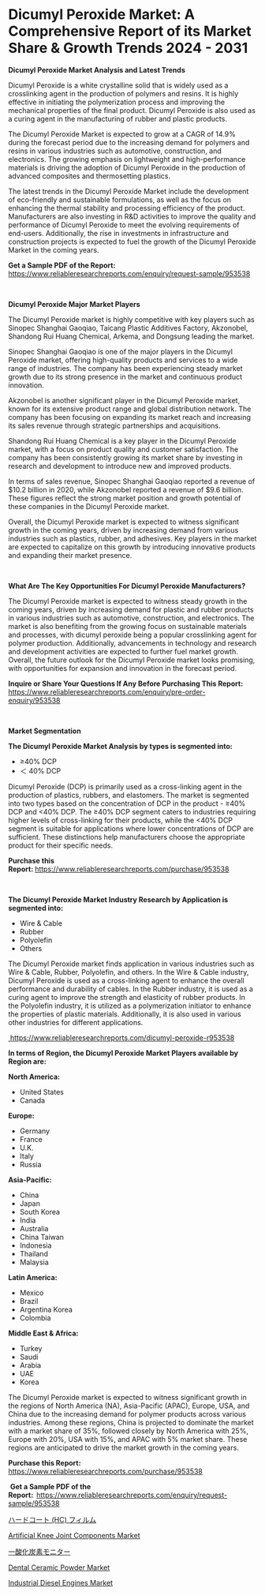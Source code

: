 <p><h1>Dicumyl Peroxide Market: A Comprehensive Report of its Market Share & Growth Trends 2024 - 2031</h1></p><p><strong>Dicumyl Peroxide Market Analysis and Latest Trends</strong></p>
<p><p>Dicumyl Peroxide is a white crystalline solid that is widely used as a crosslinking agent in the production of polymers and resins. It is highly effective in initiating the polymerization process and improving the mechanical properties of the final product. Dicumyl Peroxide is also used as a curing agent in the manufacturing of rubber and plastic products.</p><p>The Dicumyl Peroxide Market is expected to grow at a CAGR of 14.9% during the forecast period due to the increasing demand for polymers and resins in various industries such as automotive, construction, and electronics. The growing emphasis on lightweight and high-performance materials is driving the adoption of Dicumyl Peroxide in the production of advanced composites and thermosetting plastics.</p><p>The latest trends in the Dicumyl Peroxide Market include the development of eco-friendly and sustainable formulations, as well as the focus on enhancing the thermal stability and processing efficiency of the product. Manufacturers are also investing in R&D activities to improve the quality and performance of Dicumyl Peroxide to meet the evolving requirements of end-users. Additionally, the rise in investments in infrastructure and construction projects is expected to fuel the growth of the Dicumyl Peroxide Market in the coming years.</p></p>
<p><strong>Get a Sample PDF of the Report:&nbsp;</strong> <a href="https://www.reliableresearchreports.com/enquiry/request-sample/953538">https://www.reliableresearchreports.com/enquiry/request-sample/953538</a></p>
<p>&nbsp;</p>
<p><strong>Dicumyl Peroxide Major Market Players</strong></p>
<p><p>The Dicumyl Peroxide market is highly competitive with key players such as Sinopec Shanghai Gaoqiao, Taicang Plastic Additives Factory, Akzonobel, Shandong Rui Huang Chemical, Arkema, and Dongsung leading the market. </p><p>Sinopec Shanghai Gaoqiao is one of the major players in the Dicumyl Peroxide market, offering high-quality products and services to a wide range of industries. The company has been experiencing steady market growth due to its strong presence in the market and continuous product innovation.</p><p>Akzonobel is another significant player in the Dicumyl Peroxide market, known for its extensive product range and global distribution network. The company has been focusing on expanding its market reach and increasing its sales revenue through strategic partnerships and acquisitions.</p><p>Shandong Rui Huang Chemical is a key player in the Dicumyl Peroxide market, with a focus on product quality and customer satisfaction. The company has been consistently growing its market share by investing in research and development to introduce new and improved products.</p><p>In terms of sales revenue, Sinopec Shanghai Gaoqiao reported a revenue of $10.2 billion in 2020, while Akzonobel reported a revenue of $9.6 billion. These figures reflect the strong market position and growth potential of these companies in the Dicumyl Peroxide market.</p><p>Overall, the Dicumyl Peroxide market is expected to witness significant growth in the coming years, driven by increasing demand from various industries such as plastics, rubber, and adhesives. Key players in the market are expected to capitalize on this growth by introducing innovative products and expanding their market presence.</p></p>
<p>&nbsp;</p>
<p><strong>What Are The Key Opportunities For Dicumyl Peroxide Manufacturers?</strong></p>
<p><p>The Dicumyl Peroxide market is expected to witness steady growth in the coming years, driven by increasing demand for plastic and rubber products in various industries such as automotive, construction, and electronics. The market is also benefiting from the growing focus on sustainable materials and processes, with dicumyl peroxide being a popular crosslinking agent for polymer production. Additionally, advancements in technology and research and development activities are expected to further fuel market growth. Overall, the future outlook for the Dicumyl Peroxide market looks promising, with opportunities for expansion and innovation in the forecast period.</p></p>
<p><strong>Inquire or Share Your Questions If Any Before Purchasing This Report:</strong> <a href="https://www.reliableresearchreports.com/enquiry/pre-order-enquiry/953538">https://www.reliableresearchreports.com/enquiry/pre-order-enquiry/953538</a></p>
<p>&nbsp;</p>
<p><strong>Market Segmentation</strong></p>
<p><strong>The Dicumyl Peroxide Market Analysis by types is segmented into:</strong></p>
<p><ul><li>≥40% DCP</li><li>＜ 40% DCP</li></ul></p>
<p><p>Dicumyl Peroxide (DCP) is primarily used as a cross-linking agent in the production of plastics, rubbers, and elastomers. The market is segmented into two types based on the concentration of DCP in the product - ≥40% DCP and <40% DCP. The ≥40% DCP segment caters to industries requiring higher levels of cross-linking for their products, while the <40% DCP segment is suitable for applications where lower concentrations of DCP are sufficient. These distinctions help manufacturers choose the appropriate product for their specific needs.</p></p>
<p><strong>Purchase this Report:&nbsp;</strong><a href="https://www.reliableresearchreports.com/purchase/953538">https://www.reliableresearchreports.com/purchase/953538</a></p>
<p>&nbsp;</p>
<p><strong>The Dicumyl Peroxide Market Industry Research by Application is segmented into:</strong></p>
<p><ul><li>Wire & Cable</li><li>Rubber</li><li>Polyolefin</li><li>Others</li></ul></p>
<p><p>The Dicumyl Peroxide market finds application in various industries such as Wire & Cable, Rubber, Polyolefin, and others. In the Wire & Cable industry, Dicumyl Peroxide is used as a cross-linking agent to enhance the overall performance and durability of cables. In the Rubber industry, it is used as a curing agent to improve the strength and elasticity of rubber products. In the Polyolefin industry, it is utilized as a polymerization initiator to enhance the properties of plastic materials. Additionally, it is also used in various other industries for different applications.</p></p>
<p><a href="https://www.reliableresearchreports.com/dicumyl-peroxide-r953538">&nbsp;https://www.reliableresearchreports.com/dicumyl-peroxide-r953538</a></p>
<p><strong>In terms of Region, the Dicumyl Peroxide Market Players available by Region are:</strong></p>
<p>
    <p> <strong> North America: </strong>
        <ul>
            <li>United States</li>
            <li>Canada</li>
        </ul>
        </p> 
    <p> <strong> Europe: </strong>
        <ul>
            <li>Germany</li>
            <li>France</li>
            <li>U.K.</li>
            <li>Italy</li>
            <li>Russia</li>
        </ul>
        </p> 
    <p> <strong> Asia-Pacific: </strong>
        <ul>
            <li>China</li>
            <li>Japan</li>
            <li>South Korea</li>
            <li>India</li>
            <li>Australia</li>
            <li>China Taiwan</li>
            <li>Indonesia</li>
            <li>Thailand</li>
            <li>Malaysia</li>
        </ul>
        </p> 
    <p> <strong> Latin America: </strong>
        <ul>
            <li>Mexico</li>
            <li>Brazil</li>
            <li>Argentina Korea</li>
            <li>Colombia</li>
        </ul>
        </p> 
    <p> <strong> Middle East & Africa: </strong>
        <ul>
            <li>Turkey</li>
            <li>Saudi</li>
            <li>Arabia</li>
            <li>UAE</li>
            <li>Korea</li>
        </ul>
    </p>
    </p>
<p><p>The Dicumyl Peroxide market is expected to witness significant growth in the regions of North America (NA), Asia-Pacific (APAC), Europe, USA, and China due to the increasing demand for polymer products across various industries. Among these regions, China is projected to dominate the market with a market share of 35%, followed closely by North America with 25%, Europe with 20%, USA with 15%, and APAC with 5% market share. These regions are anticipated to drive the market growth in the coming years.</p></p>
<p><strong>Purchase this Report: </strong><a href="https://www.reliableresearchreports.com/purchase/953538">https://www.reliableresearchreports.com/purchase/953538</a></p>
<p>&nbsp;<strong>Get a Sample PDF of the Report:&nbsp;&nbsp;</strong><a href="https://www.reliableresearchreports.com/enquiry/request-sample/953538">https://www.reliableresearchreports.com/enquiry/request-sample/953538</a></p>
<p><strong></strong></p>
<p><p><a href="https://github.com/leigh4852023/Market-Research-Report-List-2/blob/main/5347575174364.md">ハードコート (HC) フィルム</a></p><p><a href="https://github.com/seekum/Market-Research-Report-List-3/blob/main/artificial-knee-joint-components-market.md">Artificial Knee Joint Components Market</a></p><p><a href="https://github.com/alyle7648/Market-Research-Report-List-2/blob/main/8468391174363.md">一酸化炭素モニター</a></p><p><a href="https://github.com/nancykennedykellievqfqt2/Market-Research-Report-List-3/blob/main/dental-ceramic-powder-market.md">Dental Ceramic Powder Market</a></p><p><a href="https://www.linkedin.com/pulse/industrial-diesel-engines-market-analysis-report-global-insights-cuzaf">Industrial Diesel Engines Market</a></p></p>